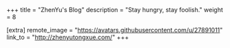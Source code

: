 +++
title = "ZhenYu's Blog"
description = "Stay hungry, stay foolish."
weight = 8

[extra]
remote_image = "https://avatars.githubusercontent.com/u/27891011"
link_to = "http://zhenyutongxue.com/"
+++
